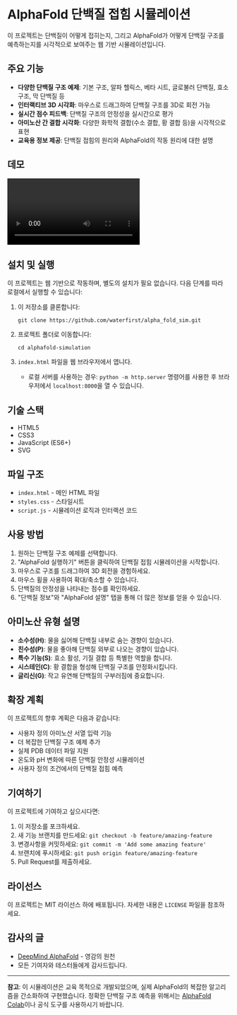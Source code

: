 # AlphaFold 단백질 접힘 시뮬레이션

이 프로젝트는 단백질이 어떻게 접히는지, 그리고 AlphaFold가 어떻게 단백질 구조를 예측하는지를 시각적으로 보여주는 웹 기반 시뮬레이션입니다.

## 주요 기능

- **다양한 단백질 구조 예제**: 기본 구조, 알파 헬릭스, 베타 시트, 글로불러 단백질, 효소 구조, 막 단백질 등
- **인터랙티브 3D 시각화**: 마우스로 드래그하여 단백질 구조를 3D로 회전 가능
- **실시간 점수 피드백**: 단백질 구조의 안정성을 실시간으로 평가
- **아미노산 간 결합 시각화**: 다양한 화학적 결합(수소 결합, 황 결합 등)을 시각적으로 표현
- **교육용 정보 제공**: 단백질 접힘의 원리와 AlphaFold의 작동 원리에 대한 설명

## 데모

![AlphaFold 시뮬레이션 데모](demo.mp4)

## 설치 및 실행

이 프로젝트는 웹 기반으로 작동하며, 별도의 설치가 필요 없습니다. 다음 단계를 따라 로컬에서 실행할 수 있습니다:

1. 이 저장소를 클론합니다:
   ```
   git clone https://github.com/waterfirst/alpha_fold_sim.git
   ```

2. 프로젝트 폴더로 이동합니다:
   ```
   cd alphafold-simulation
   ```

3. `index.html` 파일을 웹 브라우저에서 엽니다.
   - 로컬 서버를 사용하는 경우: `python -m http.server` 명령어를 사용한 후 브라우저에서 `localhost:8000`을 열 수 있습니다.

## 기술 스택

- HTML5
- CSS3
- JavaScript (ES6+)
- SVG

## 파일 구조

- `index.html` - 메인 HTML 파일
- `styles.css` - 스타일시트
- `script.js` - 시뮬레이션 로직과 인터랙션 코드

## 사용 방법

1. 원하는 단백질 구조 예제를 선택합니다.
2. "AlphaFold 실행하기" 버튼을 클릭하여 단백질 접힘 시뮬레이션을 시작합니다.
3. 마우스로 구조를 드래그하여 3D 회전을 경험하세요.
4. 마우스 휠을 사용하여 확대/축소할 수 있습니다.
5. 단백질의 안정성을 나타내는 점수를 확인하세요.
6. "단백질 정보"와 "AlphaFold 설명" 탭을 통해 더 많은 정보를 얻을 수 있습니다.

## 아미노산 유형 설명

- **소수성(H)**: 물을 싫어해 단백질 내부로 숨는 경향이 있습니다.
- **친수성(P)**: 물을 좋아해 단백질 외부로 나오는 경향이 있습니다.
- **특수 기능(S)**: 효소 활성, 기질 결합 등 특별한 역할을 합니다.
- **시스테인(C)**: 황 결합을 형성해 단백질 구조를 안정화시킵니다.
- **글리신(G)**: 작고 유연해 단백질의 구부러짐에 중요합니다.

## 확장 계획

이 프로젝트의 향후 계획은 다음과 같습니다:

- 사용자 정의 아미노산 서열 입력 기능
- 더 복잡한 단백질 구조 예제 추가
- 실제 PDB 데이터 파일 지원
- 온도와 pH 변화에 따른 단백질 안정성 시뮬레이션
- 사용자 정의 조건에서의 단백질 접힘 예측

## 기여하기

이 프로젝트에 기여하고 싶으시다면:

1. 이 저장소를 포크하세요.
2. 새 기능 브랜치를 만드세요: `git checkout -b feature/amazing-feature`
3. 변경사항을 커밋하세요: `git commit -m 'Add some amazing feature'`
4. 브랜치에 푸시하세요: `git push origin feature/amazing-feature`
5. Pull Request를 제출하세요.

## 라이선스

이 프로젝트는 MIT 라이선스 하에 배포됩니다. 자세한 내용은 `LICENSE` 파일을 참조하세요.

## 감사의 글

- [DeepMind AlphaFold](https://deepmind.com/research/case-studies/alphafold) - 영감의 원천
- 모든 기여자와 테스터들에게 감사드립니다.

---

**참고**: 이 시뮬레이션은 교육 목적으로 개발되었으며, 실제 AlphaFold의 복잡한 알고리즘을 간소화하여 구현했습니다. 정확한 단백질 구조 예측을 위해서는 [AlphaFold Colab](https://colab.research.google.com/github/deepmind/alphafold/blob/main/notebooks/AlphaFold.ipynb)이나 공식 도구를 사용하시기 바랍니다.
